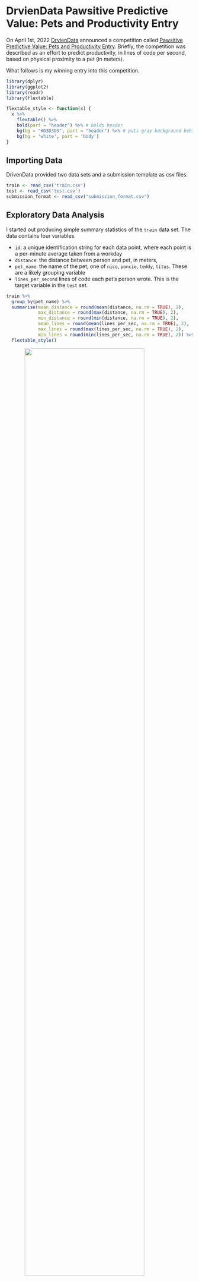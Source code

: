 DrvienData Pawsitive Predictive Value: Pets and Productivity Entry
================

On April 1st, 2022 [DrvienData](https://www.drivendata.org/) announced a
competition called [Pawsitive Predictive Value: Pets and Productivity
Entry](https://www.drivendata.org/competitions/95/pawsitive-predictive-value/page/477/).
Briefly, the competition was described as an effort to predict
productivity, in lines of code per second, based on physical proximity
to a pet (in meters).

What follows is my winning entry into this competition.

``` r
library(dplyr)
library(ggplot2)
library(readr)
library(flextable)

flextable_style <- function(x) {
  x %>%
    flextable() %>%
    bold(part = "header") %>% # bolds header
    bg(bg = "#D3D3D3", part = "header") %>% # puts gray background behind the header row
    bg(bg = 'white', part = 'body')
}
```

## Importing Data

DrivenData provided two data sets and a submission template as csv
files.

``` r
train <- read_csv('train.csv')
test <- read_csv('test.csv')
submission_format <- read_csv("submission_format.csv")
```

## Exploratory Data Analysis

I started out producing simple summary statistics of the `train` data
set. The data contains four variables.

-   `id`: a unique identification string for each data point, where each
    point is a per-minute average taken from a workday
-   `distance`: the distance between person and pet, in meters,
-   `pet_name`: the name of the pet, one of `nico`, `poncie`, `teddy`,
    `titus`. These are a likely grouping variable
-   `lines_per_second` lines of code each pet’s person wrote. This is
    the target variable in the `test` set.

``` r
train %>% 
  group_by(pet_name) %>% 
  summarise(mean_distance = round(mean(distance, na.rm = TRUE), 2),
            max_distance = round(max(distance, na.rm = TRUE), 2),
            min_distance = round(min(distance, na.rm = TRUE), 2),
            mean_lines = round(mean(lines_per_sec, na.rm = TRUE), 2),
            max_lines = round(max(lines_per_sec, na.rm = TRUE), 2),
            min_lines = round(min(lines_per_sec, na.rm = TRUE), 2)) %>% 
  flextable_style()
```

<img src="train_table.png" width="80%" style="display: block; margin: auto;" />

These are curious values because they’re all between 0.1 and 0.9.
Normalized values are commonly used in data science, and I considered
the possibility that DrivenData had provided them instead of raw values.
There are a few issues with that possibility though.

1.  Normalized values have a maximum of 1, which is the value for the
    largest raw value. Maximum values for both `distance` and
    `lines_per_sec` in this data set are \~0.9.

2.  There’s only approximately one order of magnitude between the
    minimum and maximum values. That, together with the observed `min`
    and `max` means that either a person’s pet is always within say 1 to
    9 meters of them, or 10 to 90 etc. and the data is normalized, or
    actually within 0.1 to \~ 0.9 meter of that person, and the data
    isn’t normalized. Anyone with pets knows that pets are sometimes
    within less than a meter of their person, so that they can be, you
    know, petted. Sometimes though pets are in another room, eating,
    using a litter box, napping, etc. So a range of 0.1 to 0.9 meters
    doesn’t make sense, but neither does 1 to 9 meters. Anything larger
    than 1 to 9 meters becomes difficult to fit in an apartment or
    house.

3.  DrivenData didn’t say the data was normalized, and they’re good
    about providing accurate descriptions of data sets.

At this point I started to become suspicious.

My next step, common in EDA, was to work up some visualizations of the
data. Plotting `lines_per_sec` vs. `distance` seemed like an obvious
answer. When looking at productivity data I expect to see fluctuations
throughout the day. People take lunch breaks, go to the bathroom, check
Stack Overflow, pet their pets. Some of this should be visible in the
data.

``` r
train %>%
  ggplot() +
  geom_point(aes(x = distance, y = lines_per_sec)) +
  facet_grid(.~pet_name) +
  scale_x_continuous(breaks = seq(0, 1, 0.2)) +
  scale_y_continuous(breaks = seq(0, 1, 0.2)) +
  theme_bw()
```

![](README_files/figure-gfm/plots-1.png)<!-- -->

Ah, I see what’s going on. April 1st, April Fools Day. Got it. However,
just because this competition is a joke doesn’t mean it can’t be won.

## Fitting Test Data

There seem to be some missing data points. Let’s look at the `test` data
and see if they fit those holes.

``` r
# test set doesn't have values for lines_per_sec
# make them all 0.5 to put them in the center of the plot for easy viewing
full <- train %>%
  bind_rows(test, .id = 'set') %>%
  replace(is.na(.), 0.5) 

full %>%
  ggplot() +
  geom_point(aes(x = distance, y = lines_per_sec, color = set)) +
  facet_grid(.~pet_name) +
  scale_x_continuous(breaks = seq(0, 1, 0.2)) +
  scale_y_continuous(breaks = seq(0, 1, 0.2)) +
  theme_bw()
```

![](README_files/figure-gfm/plot%20test-1.png)<!-- -->

The `test` data points *do* line up up with the holes in the `train`
set, at least with respect to `distance`. Let’s try and get them to line
up with respect to `lines_per_sec` as well.

Here’s where normally I’d expect to use some high powered machine
learning library, like Keras or TensorFlow/sklearn in Python, or maybe
Caret in R. I didn’t do that this time though. I just used the good ol’
line formulas from middle school and eye-balled some values.

![
 m = \\frac{\\Delta y}{\\Delta x}
](https://latex.codecogs.com/png.image?%5Cdpi%7B110%7D&space;%5Cbg_white&space;%0A%20m%20%3D%20%5Cfrac%7B%5CDelta%20y%7D%7B%5CDelta%20x%7D%0A "
 m = \frac{\Delta y}{\Delta x}
")

![
y = mx + b
](https://latex.codecogs.com/png.image?%5Cdpi%7B110%7D&space;%5Cbg_white&space;%0Ay%20%3D%20mx%20%2B%20b%0A "
y = mx + b
")

The values for `b` (y intercept) I was seeing were `0.4`, `0.39`, `0.41`
and `0.39`. Again I was suspicious. Maybe all these intercepts are the
same. Hmmm `0.41` … `41` … 4-1 … April 1st. I played a hunch and set all
`b = 0.41`.

The slopes of all four lines clearly aren’t the same, but they do follow
a similar theme. Two slopes, those for `nico` and `titus` did come out
to about `0.41`. The other two, for `poncie` and `teddy` were about
`0.041`. Again I went with my hunch and set `m = 0.41` for `nico` and
`titus` and `m = 0.041` for `poncie` and `teddy`.

Here’s the result:

``` r
slope <- full %>%
  mutate(lines_per_sec = case_when(
    pet_name == 'nico' & set == '2' ~ (distance * 0.41) + 0.41,
    TRUE ~ lines_per_sec
  )) %>%
  mutate(lines_per_sec = case_when(
    pet_name == 'poncie' & set == '2' ~ (distance * -0.041) + 0.41,
    TRUE ~ lines_per_sec
  )) %>%
  mutate(lines_per_sec = case_when(
    pet_name == 'teddy' & set == '2' ~ (distance * 0.041) + 0.41,
    TRUE ~ lines_per_sec
  )) %>%
  mutate(lines_per_sec = case_when(
    pet_name == 'titus' & set == '2' ~ (distance * 0.41) + 0.41,
    TRUE ~ lines_per_sec
  )) %>%
  mutate(random = runif(nrow(.), min = -0.01, max = 0.01))

slope %>%
  ggplot() +
  geom_point(aes(x = distance, y = lines_per_sec, color = set)) +
  facet_grid(.~pet_name) +
  scale_x_continuous(breaks = seq(0, 1, 0.2)) +
  scale_y_continuous(breaks = seq(0, 1, 0.2)) +
  theme_bw()
```

![](README_files/figure-gfm/slopes-1.png)<!-- -->

So the `test` data fits, but there are some gaps. Looking at the `test`
data set showed why.

## Offsets

``` r
test %>% 
  group_by(distance, pet_name) %>% 
  summarise(n = n()) %>% 
  arrange(desc(n)) %>% 
  head() %>% 
  flextable_style()
```

<img src="test_table.png" width="30%" style="display: block; margin: auto;" />

For lots of `pet_name`-`distance` pairs there are many data points.
Presumably those data points should be spread across a range of
`lines_per_sec` values to fill in the gaps in the graph above. Doing so
isn’t possible though. Here’s why:

Assume a set of 3 data points:

``` r
example <- data.frame(distance = c(1, 1, 1, 1, 1, 1),
                      lines_per_sec = c(0.9, 1, 1.1, 1.1, 0.9, 1),
                      id = rep(c(1, 2, 3), 2),
                      set = c(rep('predicted', 3), rep('actual', 3))) %>% 
  mutate(set = factor(set, levels = c('predicted', 'actual')))

example %>% 
  ggplot() +
  geom_point(aes(x = distance, y = lines_per_sec, color = as.factor(id))) +
  scale_x_continuous(breaks = c(1)) +
  facet_wrap(. ~ set) +
  theme_bw() +
  labs(color = 'id')
```

![](README_files/figure-gfm/example-1.png)<!-- -->

Even though all the predicted positions match the actual positions they
don’t match on a per-point basis. All the correct positions are
occupied, but they’re occupied by the wrong data points. There’s no way
of determining which data point with `distance = 1` corresponds to which
value of `lines_per_sec`.

So while I originally considered adding a small offset to each value of
`lines_per_sec` I was calculating using my line formulas to fill in the
gaps I decided against it. If I put all the `test` data points in the
centers of their corresponding `train` data holes I’d at least be sure
to place some points correctly. Using offsets I might end up in the
situation illustrated above where none were in the correct spot.

## Submission

Formatting my final submission:

``` r
gp_6 <- slope %>%
  filter(set == '2') %>%
  arrange(id) %>%
  select(id, lines_per_sec) %>%
  right_join(submission_format %>% select(id))

write.csv(gp_6, 'gp_6.csv', row.names = FALSE)
```

## Result

This was a fun little joke, and an enjoyable puzzle, which I’m glad to
have won. I’d like to thank DrivenData, the other competitors, the
Academy, the entire cast and crew, and of course my own pet, Wurlie, who
helped a lot when he wasn’t being a huge hindrance…

<img src="leaderboard_winner.PNG" style="display: block; margin: auto;" />

------------------------------------------------------------------------

<img src="wurlie.JPG" width="50%" style="display: block; margin: auto;" />

------------------------------------------------------------------------

Thanks for reading! I hope you enjoyed this little write up.
